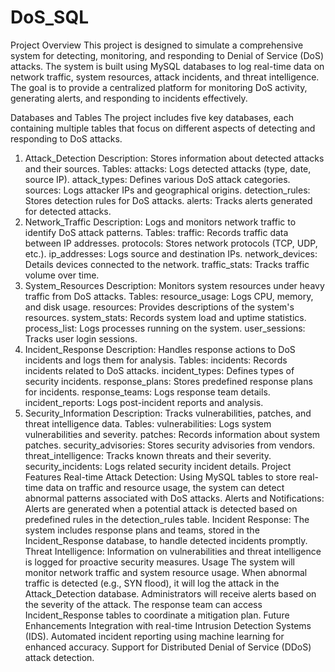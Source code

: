 # DoS_SQL
Project Overview
This project is designed to simulate a comprehensive system for detecting, monitoring, and responding to Denial of Service (DoS) attacks. The system is built using MySQL databases to log real-time data on network traffic, system resources, attack incidents, and threat intelligence. The goal is to provide a centralized platform for monitoring DoS activity, generating alerts, and responding to incidents effectively.

Databases and Tables
The project includes five key databases, each containing multiple tables that focus on different aspects of detecting and responding to DoS attacks.

1. Attack_Detection
Description: Stores information about detected attacks and their sources.
Tables:
attacks: Logs detected attacks (type, date, source IP).
attack_types: Defines various DoS attack categories.
sources: Logs attacker IPs and geographical origins.
detection_rules: Stores detection rules for DoS attacks.
alerts: Tracks alerts generated for detected attacks.
2. Network_Traffic
Description: Logs and monitors network traffic to identify DoS attack patterns.
Tables:
traffic: Records traffic data between IP addresses.
protocols: Stores network protocols (TCP, UDP, etc.).
ip_addresses: Logs source and destination IPs.
network_devices: Details devices connected to the network.
traffic_stats: Tracks traffic volume over time.
3. System_Resources
Description: Monitors system resources under heavy traffic from DoS attacks.
Tables:
resource_usage: Logs CPU, memory, and disk usage.
resources: Provides descriptions of the system's resources.
system_stats: Records system load and uptime statistics.
process_list: Logs processes running on the system.
user_sessions: Tracks user login sessions.
4. Incident_Response
Description: Handles response actions to DoS incidents and logs them for analysis.
Tables:
incidents: Records incidents related to DoS attacks.
incident_types: Defines types of security incidents.
response_plans: Stores predefined response plans for incidents.
response_teams: Logs response team details.
incident_reports: Logs post-incident reports and analysis.
5. Security_Information
Description: Tracks vulnerabilities, patches, and threat intelligence data.
Tables:
vulnerabilities: Logs system vulnerabilities and severity.
patches: Records information about system patches.
security_advisories: Stores security advisories from vendors.
threat_intelligence: Tracks known threats and their severity.
security_incidents: Logs related security incident details.
Project Features
Real-time Attack Detection: Using MySQL tables to store real-time data on traffic and resource usage, the system can detect abnormal patterns associated with DoS attacks.
Alerts and Notifications: Alerts are generated when a potential attack is detected based on predefined rules in the detection_rules table.
Incident Response: The system includes response plans and teams, stored in the Incident_Response database, to handle detected incidents promptly.
Threat Intelligence: Information on vulnerabilities and threat intelligence is logged for proactive security measures.
Usage
The system will monitor network traffic and system resource usage.
When abnormal traffic is detected (e.g., SYN flood), it will log the attack in the Attack_Detection database.
Administrators will receive alerts based on the severity of the attack.
The response team can access Incident_Response tables to coordinate a mitigation plan.
Future Enhancements
Integration with real-time Intrusion Detection Systems (IDS).
Automated incident reporting using machine learning for enhanced accuracy.
Support for Distributed Denial of Service (DDoS) attack detection.
